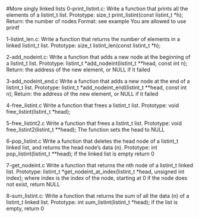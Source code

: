 #More singly linked lists
0-print_listint.c: Write a function that prints all the elements of a listint_t list.
Prototype: size_t print_listint(const listint_t *h);
Return: the number of nodes
Format: see example
You are allowed to use printf

1-listint_len.c:
Write a function that returns the number of elements in a linked listint_t list.
Prototype: size_t listint_len(const listint_t *h);

2-add_nodeint.c:
Write a function that adds a new node at the beginning of a listint_t list.
Prototype: listint_t *add_nodeint(listint_t **head, const int n);
Return: the address of the new element, or NULL if it failed

3-add_nodeint_end.c
Write a function that adds a new node at the end of a listint_t list.
Prototype: listint_t *add_nodeint_end(listint_t **head, const int n);
Return: the address of the new element, or NULL if it failed

4-free_listint.c
Write a function that frees a listint_t list.
Prototype: void free_listint(listint_t *head);

5-free_listint2.c
Write a function that frees a listint_t list.
Prototype: void free_listint2(listint_t **head);
The function sets the head to NULL

6-pop_listint.c
Write a function that deletes the head node of a listint_t linked list, and returns the head node’s data (n).
Prototype: int pop_listint(listint_t **head);
if the linked list is empty return 0

7-get_nodeint.c
Write a function that returns the nth node of a listint_t linked list.
Prototype: listint_t *get_nodeint_at_index(listint_t *head, unsigned int index);
where index is the index of the node, starting at 0
if the node does not exist, return NULL

8-sum_listint.c:
Write a function that returns the sum of all the data (n) of a listint_t linked list.
Prototype: int sum_listint(listint_t *head);
if the list is empty, return 0
